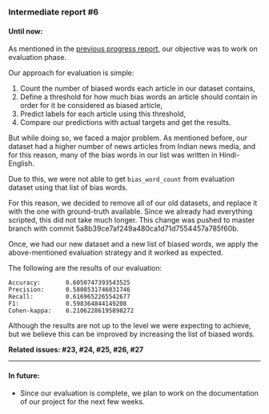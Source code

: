 ### Intermediate report #6

#### Until now:
As mentioned in the [previous progress report](https://git.fim.uni-passau.de/padas/20ss-tmp/team01/-/blob/master/intermediate-reports/intermediate_report_5.md), our objective was to work on evaluation phase.

Our approach for evaluation is simple:
1. Count the number of biased words each article in our dataset contains,
2. Define a threshold for how much bias words an article should contain in order for it be considered as biased article,
3. Predict labels for each article using this threshold,
4. Compare our predictions with actual targets and get the results.

But while doing so, we faced a major problem. As mentioned before, our dataset had a higher number of news articles from Indian news media, and for this reason, many of the bias words in our list was written in Hindi-English.

Due to this, we were not able to get `bias_word_count` from evaluation dataset using that list of bias words.

For this reason, we decided to remove all of our old datasets, and replace it with the one with ground-truth available. Since we already had everything scripted, this did not take much longer. This change was pushed to master branch with commit 5a8b39ce7af249a480ca1d71d7554457a785f60b.

Once, we had our new dataset and a new list of biased words, we apply the above-mentioned evaluation strategy and it worked as expected.

The following are the results of our evaluation:

```
Accuracy:       0.6050747393543525
Precision:      0.5808531746031746
Recall:         0.6169652265542677
F1:             0.598364844149208
Cohen-kappa:    0.21062286195898272
```

Although the results are not up to the level we were expecting to achieve, but we believe this can be improved by increasing the list of biased words.

**Related issues: #23, #24, #25, #26, #27**

---
#### In future:
- Since our evaluation is complete, we plan to work on the documentation of our project for the next few weeks.
